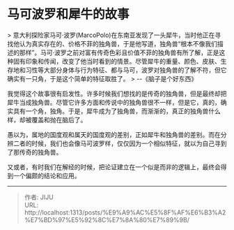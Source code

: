 # 马可波罗和犀牛的故事


&gt; 意大利探险家马可·波罗(MarcoPolo)在东南亚发现了一头犀牛，当时他正在寻找他认为真实存在的、价格不菲的独角兽，于是他写道，独角兽“根本不像我们描述的那样”。马可·波罗之前对富有传奇色彩且价值不菲的独角兽有所了解，正是这种固有印象和传闻，改变了他当时看到的情景。尽管犀牛的重量、颜色、皮肤、生存地和习性等大部分身体与行为特征、都与马可，波罗对独角兽的了解不符，但它确实有一只角，于是这个简单的特征取胜了。
&gt; --《脑子是个好东西》

我觉得这个故事很有启发性。许多时候我们想找的是传奇的独角兽，但是最终却把犀牛当成独角兽。尽管它许多方面和传说中的独角兽很不一样，但是它，真的，确实具有一个角，独角。于是，犀牛成为了独角兽，而渐渐的，真正的独角兽什么样，却被覆盖和抛在脑后了。

愚以为，属地的国度观和属天的国度观的差别，正如犀牛和独角兽的差别。而在分辨二者的时候，我们也会像马可波罗样，仅仅因为一个相似特征，就以为自己寻到了那传奇的独角兽。

又或者，有时我们在解经的时候，把论证建立在一个似是而非的逻辑上，最终会得到一个偏颇的结论和应用。




---

> 作者: JIJU  
> URL: http://localhost:1313/posts/%E9%A9%AC%E5%8F%AF%E6%B3%A2%E7%BD%97%E5%92%8C%E7%8A%80%E7%89%9B/  

